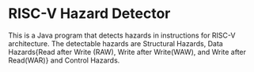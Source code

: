 # RISC-V Hazard Detector
This is a Java program that detects hazards in instructions for RISC-V architecture.   The detectable hazards are Structural Hazards, Data Hazards{Read after Write (RAW), Write after Write(WAW), and Write after Read(WAR)} and Control Hazards.
